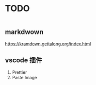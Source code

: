 # TODO

```bash
```

## markdwown

<https://kramdown.gettalong.org/index.html>

## vscode 插件

1. Prettier
1. Paste Image
